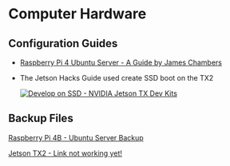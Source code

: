 # Computer Hardware #

## Configuration Guides ##

 - [Raspberry Pi 4 Ubuntu Server - A Guide by James Chambers](https://jamesachambers.com/raspberry-pi-4-ubuntu-server-desktop-18-04-3-image-unofficial/)

 - The Jetson Hacks Guide used create SSD boot on the TX2
 
    [![Develop on SSD - NVIDIA Jetson TX Dev Kits](http://img.youtube.com/vi/ZpQgRdg8RmA/0.jpg)](https://youtu.be/ZpQgRdg8RmA)

## Backup Files ##

[Raspberry Pi 4B - Ubuntu Server Backup](https://drive.google.com/file/d/1QWxQ-Ip0vmJn0_VMbhWDokapooyWjGFs/view?usp=sharing)

[Jetson TX2 - Link not working yet!]()
